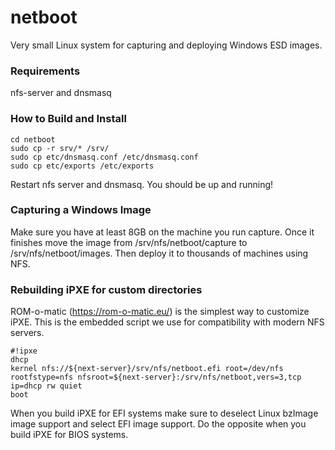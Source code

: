 # netboot
Very small Linux system for capturing and deploying Windows ESD images.
### Requirements
nfs-server and dnsmasq
### How to Build and Install
```
cd netboot
sudo cp -r srv/* /srv/
sudo cp etc/dnsmasq.conf /etc/dnsmasq.conf
sudo cp etc/exports /etc/exports
```
Restart nfs server and dnsmasq. You should be up and running! 
### Capturing a Windows Image
Make sure you have at least 8GB on the machine you run capture. Once it finishes move the image from /srv/nfs/netboot/capture to /srv/nfs/netboot/images. Then deploy it to thousands of machines using NFS.
### Rebuilding iPXE for custom directories
ROM-o-matic (https://rom-o-matic.eu/) is the simplest way to customize iPXE. This is the embedded script we use for compatibility with modern NFS servers.
```
#!ipxe
dhcp
kernel nfs://${next-server}/srv/nfs/netboot.efi root=/dev/nfs rootfstype=nfs nfsroot=${next-server}:/srv/nfs/netboot,vers=3,tcp ip=dhcp rw quiet
boot
```
When you build iPXE for EFI systems make sure to deselect Linux bzImage image support and select EFI image support. Do the opposite when you build iPXE for BIOS systems.
